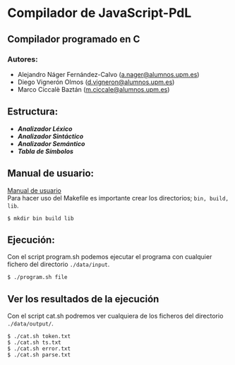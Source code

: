 # Compilador de JavaScript-PdL

## Compilador programado en C

### Autores:
- Alejandro Náger Fernández-Calvo (a.nager@alumnos.upm.es)
- Diego Vignerón Olmos (d.vigneron@alumnos.upm.es)
- Marco Ciccalè Baztán (m.ciccale@alumnos.upm.es)

## Estructura:
- ***Analizador Léxico***
- ***Analizador Sintáctico***
- ***Analizador Semántico***
- ***Tabla de Símbolos***

## Manual de usuario:
[Manual de usuario](/docs/TS2006%20-%20Manual%20de%20usuario.pdf)  
Para hacer uso del Makefile es importante crear los directorios; `bin, build, lib`.
```
$ mkdir bin build lib
```

## Ejecución:
Con el script program.sh podemos ejecutar el programa con cualquier fichero del directorio `./data/input`.
```
$ ./program.sh file
```
## Ver los resultados de la ejecución
Con el script cat.sh podremos ver cualquiera de los ficheros del directorio `./data/output/`.
```
$ ./cat.sh token.txt
$ ./cat.sh ts.txt
$ ./cat.sh error.txt
$ ./cat.sh parse.txt
```
